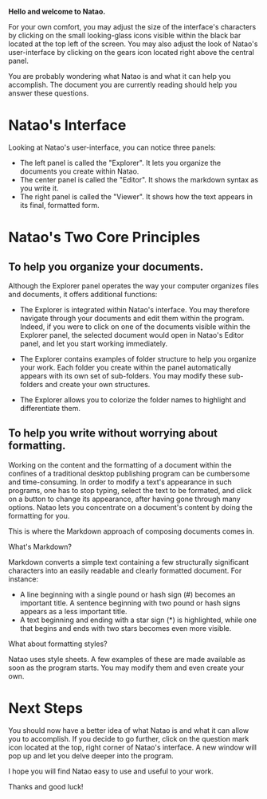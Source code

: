 **Hello and welcome to Natao.**

For your own comfort, you may adjust the size of the interface's characters by clicking on the small looking-glass icons visible within the black bar located at the top left of the screen. 
You may also adjust the look of Natao's user-interface by clicking on the gears icon located right above the central panel.

You are probably wondering what Natao is and what it can help you accomplish. The document you are currently reading should help you answer these questions.

# Natao's Interface

Looking at Natao's user-interface, you can notice three panels:

- The left panel is called the "Explorer". It lets you organize the documents you create within Natao.
- The center panel is called the "Editor". It shows the markdown syntax as you write it.
- The right panel is called the "Viewer". It shows how the text appears in its final, formatted form.

# Natao's Two Core Principles

## To help you organize your documents.

Although the Explorer panel operates the way your computer organizes files and documents, it offers additional functions:

- The Explorer is integrated within Natao's interface. You may therefore navigate through your documents and edit them within the program. Indeed, if you were to click on one of the documents visible within the Explorer panel, the selected document would open in Natao's Editor panel, and let you start working immediately.

- The Explorer contains examples of folder structure to help you organize your work. Each folder you create within the panel automatically appears with its own set of sub-folders. You may modify these sub-folders and create your own structures.

- The Explorer allows you to colorize the folder names to highlight and differentiate them.

## To help you write without worrying about formatting.

Working on the content and the formatting of a document within the confines of a traditional desktop publishing program can be cumbersome and time-consuming. In order to modify a text's appearance in such programs, one has to stop typing, select the text to be formated, and click on a button to change its appearance, after having gone through many options. Natao lets you concentrate on a document's content by doing the formatting for you. 

This is where the Markdown approach of composing documents comes in.

What's Markdown?

Markdown converts a simple text containing a few structurally significant characters into an easily readable and clearly formatted document. For instance:

- A line beginning with a single pound or hash sign (#) becomes an important title. A sentence beginning with two pound or hash signs appears as a less important title.
- A text beginning and ending with a star sign (*) is highlighted, while one that begins and ends with two stars becomes even more visible.

What about formatting styles?

Natao uses style sheets. A few examples of these are made available as soon as the program starts. You may modify them and even create your own.

# Next Steps

You should now have a better idea of what Natao is and what it can allow you to accomplish.
If you decide to go further, click on the question mark icon located at the top, right corner of Natao's interface. A new window will pop up and let you delve deeper into the program.

I hope you will find Natao easy to use and useful to your work.

Thanks and good luck!

